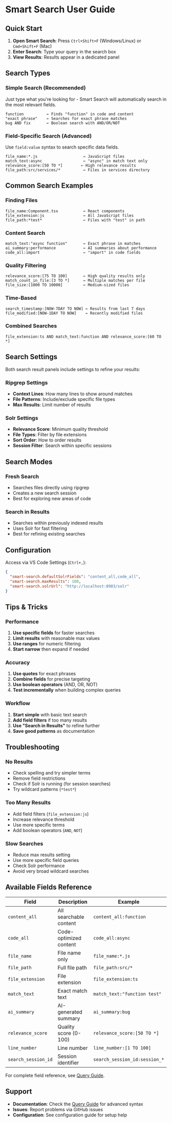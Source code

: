 # Smart Search User Guide

## Quick Start

1. **Open Smart Search**: Press `Ctrl+Shift+F` (Windows/Linux) or `Cmd+Shift+F` (Mac)
2. **Enter Search**: Type your query in the search box
3. **View Results**: Results appear in a dedicated panel

## Search Types

### Simple Search (Recommended)
Just type what you're looking for - Smart Search will automatically search in the most relevant fields.

```text
function          ← Finds "function" in code and content
"exact phrase"    ← Searches for exact phrase matches  
bug AND fix       ← Boolean search with AND/OR/NOT
```

### Field-Specific Search (Advanced)
Use `field:value` syntax to search specific data fields.

```text
file_name:*.js                    ← JavaScript files
match_text:async                  ← "async" in match text only
relevance_score:[50 TO *]        ← High relevance results
file_path:src/services/*          ← Files in services directory
```

## Common Search Examples

### Finding Files
```text
file_name:Component.tsx           ← React components
file_extension:js                 ← All JavaScript files  
file_path:*test*                  ← Files with "test" in path
```

### Content Search
```text
match_text:"async function"       ← Exact phrase in matches
ai_summary:performance            ← AI summaries about performance
code_all:import                   ← "import" in code fields
```

### Quality Filtering
```text
relevance_score:[75 TO 100]       ← High quality results only
match_count_in_file:[3 TO *]      ← Multiple matches per file
file_size:[1000 TO 10000]         ← Medium-sized files
```

### Time-Based
```text
search_timestamp:[NOW-7DAY TO NOW] ← Results from last 7 days
file_modified:[NOW-1DAY TO NOW]    ← Recently modified files
```

### Combined Searches
```text
file_extension:ts AND match_text:function AND relevance_score:[60 TO *]
```

## Search Settings

Both search result panels include settings to refine your results:

### Ripgrep Settings
- **Context Lines**: How many lines to show around matches
- **File Patterns**: Include/exclude specific file types
- **Max Results**: Limit number of results

### Solr Settings  
- **Relevance Score**: Minimum quality threshold
- **File Types**: Filter by file extensions
- **Sort Order**: How to order results
- **Session Filter**: Search within specific sessions

## Search Modes

### Fresh Search
- Searches files directly using ripgrep
- Creates a new search session
- Best for exploring new areas of code

### Search in Results
- Searches within previously indexed results
- Uses Solr for fast filtering
- Best for refining existing searches

## Configuration

Access via VS Code Settings (`Ctrl+,`):

```json
{
  "smart-search.defaultSolrFields": "content_all,code_all",
  "smart-search.maxResults": 100,
  "smart-search.solrUrl": "http://localhost:8983/solr"
}
```

## Tips & Tricks

### Performance
1. **Use specific fields** for faster searches
2. **Limit results** with reasonable max values  
3. **Use ranges** for numeric filtering
4. **Start narrow** then expand if needed

### Accuracy
1. **Use quotes** for exact phrases
2. **Combine fields** for precise targeting
3. **Use boolean operators** (AND, OR, NOT)
4. **Test incrementally** when building complex queries

### Workflow
1. **Start simple** with basic text search
2. **Add field filters** if too many results
3. **Use "Search in Results"** to refine further
4. **Save good patterns** as documentation

## Troubleshooting

### No Results
- Check spelling and try simpler terms
- Remove field restrictions
- Check if Solr is running (for session searches)
- Try wildcard patterns (`*test*`)

### Too Many Results  
- Add field filters (`file_extension:js`)
- Increase relevance threshold
- Use more specific terms
- Add boolean operators (`AND`, `NOT`)

### Slow Searches
- Reduce max results setting
- Use more specific field queries
- Check Solr performance
- Avoid very broad wildcard searches

## Available Fields Reference

| Field | Description | Example |
|-------|-------------|---------|
| `content_all` | All searchable content | `content_all:function` |
| `code_all` | Code-optimized content | `code_all:async` |
| `file_name` | File name only | `file_name:*.js` |
| `file_path` | Full file path | `file_path:src/*` |
| `file_extension` | File extension | `file_extension:ts` |
| `match_text` | Exact match text | `match_text:"function test"` |
| `ai_summary` | AI-generated summary | `ai_summary:bug` |
| `relevance_score` | Quality score (0-100) | `relevance_score:[50 TO *]` |
| `line_number` | Line number | `line_number:[1 TO 100]` |
| `search_session_id` | Session identifier | `search_session_id:session_*` |

For complete field reference, see [Query Guide](QUERY_GUIDE.md).

## Support

- **Documentation**: Check the [Query Guide](QUERY_GUIDE.md) for advanced syntax
- **Issues**: Report problems via GitHub issues
- **Configuration**: See configuration guide for setup help
